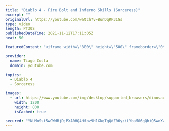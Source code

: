 ```yaml
---
title: "Diablo 4 - Fire Bolt and Inferno Skills (Sorceress)"
excerpt: ""
originalUrl: https://youtube.com/watch?v=BunDqRP31Gs
type: video
length: PT30S
publishedDateTime: 2021-11-12T17:11:05Z
heat: 50

featuredContent: "<iframe width=\"800\" height=\"500\" frameborder=\"0\" src=\"https://www.youtube.com/embed/BunDqRP31Gs\" allow=\"accelerometer; autoplay; encrypted-media; gyroscope; picture-in-picture\" allowfullscreen></iframe>"

provider:
  name: Tiago Costa
  domain: youtube.com

topics:
  - Diablo 4
  - Sorceress

images:
  - url: https://www.youtube.com/img/desktop/supported_browsers/dinosaur.png
    width: 1200
    height: 800
    isCached: true

secured: "YNUMoSst5wCWdRjDjPXA0HQ4Hfoz9H1XkqTgQdZ06yziLYbaM06gQhiQ5woXWXK7D0ptI+33MkSAlTLbJR9Jj2ki2wm8cfvTQLsaTahFPrWMQsf5sp/yFJJ6JO4Cb76VxCMo+LBxHNzk590Dig1MkwTBo91e/JC4e/KokaYQnL+fiQNgi0snte4tR3+EK5lA9kBAS6YUdYvK9d4Nd6S8Ii12d+aYye5MSkRTCfCwKaMID27hDa4MX4XyzMOR8/60ga6TyJah+0SnZHcX0Hoa5w1tLkbY+vie5ePC2EHnocPtr1A2H+4IsctXHrPKA0UsVe7/6jW+Zwr0YQIRdWwo5KeqRY5iiF21/qWnB7rYfolXHGTSLZ8h/IoJ6h+8Fi/A0c4A1lD7Kd/o0haw513J54SaeGEqmOvMrZomzwV3NhU=;fyAYOHAGjYyuD3vRQHKewA=="
---
```


